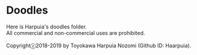 # Doodles
Here is Harpuia's doodles folder.</br>
All commercial and non-commercial uses are prohibited.</br>
</br>
Copyrightⓒ2018-2019 by Toyokawa Harpuia Nozomi (Github ID: Haarpuia).</br>

